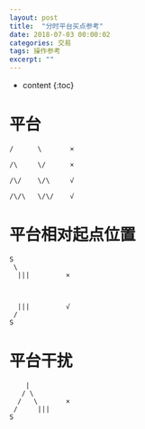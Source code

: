 ```yaml
---
layout: post
title:  "分时平台买点参考"
date: 2018-07-03 00:00:02
categories: 交易
tags: 操作参考
excerpt: ""
---
```


* content
{:toc}

# 平台
```
/      \       ×

/\     \/      ×

/\/    \/\     √

/\/\   \/\/    √
```

# 平台相对起点位置
```
S
 \
  |||         ×



  |||         √
 /
S
```



# 平台干扰
```
    |
   / \
  /   \       ×
 /     |||
S
```


